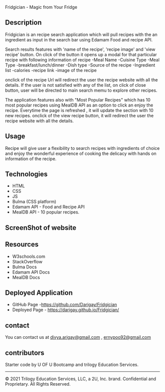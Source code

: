 Fridgician - Magic from Your Fridge

## Description
Fridgician is an recipe search application which will pull recipes with the an ingredient as input in the search bar using Edamam Food and recipe API.

Search results features with 'name of the recipe', 'recipe image' and 'view recipe' button.
On click of the button it opens up a modal for that particular recipe with following information of recipe
-Meal Name
-Cuisine Type
-Meal Type -breakfast/lunch/dinner
-Dish type
-Source of the recipe
-Ingredient list
-calories
-recipe link
-image of the recipe

onclick of the recipe Url will redirect the user the recipe website with all the details.
If the user is not satisfied with any of the list, on click of close button, user will be directed to main search memu to explore other recipes.

The application features also with "Most Popular Recipes" which has 10 most popular recipes using MealDB API as an option to click an enjoy the recipe. 
Everytime the page is refreshed , it will update the section with 10 new recipes.
onclick of the view recipe button, it will redirect the user the recipe website with all the details.


## Usage
Recipe will give user a flexibility to search recipes with ingredients of choice and enjoy the wonderful experience of cooking the delicacy with hands on information of the recipe.


## Technologies
- HTML
- CSS
- JS
- Bulma (CSS platform)
- Edamam API - Food and Recipe API
- MealDB API - 10 popular recipes.


## ScreenShot of website



## Resources
- W3schools.com
- StackOverflow
- Bulma Docs
- Edamam API Docs
- MealDB Docs

## Deployed Application
- GitHub Page -https://github.com/Darigay/Fridgician
- Deployed Page - https://darigay.github.io/Fridgician/

## contact
You can contact us at divya.arigay@gmail.com , ernypoo92@gmail.com 

## contributors
Starter code by U OF U Bootcamp and trilogy Education Services.

- - -
© 2021 Trilogy Education Services, LLC, a 2U, Inc. brand. Confidential and Proprietary. All Rights Reserved.